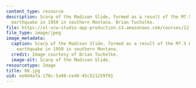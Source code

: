 ```yaml
---
content_type: resource
description: Scarp of the Madison Slide, formed as a result of the M7.5 Hebgen Lake
  earthquake in 1959 in southern Montana. Brian Tucholke.
file: https://ol-ocw-studio-app-production.s3.amazonaws.com/courses/12-753-geodynamics-seminar-spring-2001/ee0d4a7a170c5a98ce4945c521259f81_08.jpg
file_type: image/jpeg
image_metadata:
  caption: Scarp of the Madison Slide, formed as a result of the M7.5 Hebgen Lake
    earthquake in 1959 in southern Montana.
  credit: Image courtesy of Brian Tucholke.
  image-alt: Scarp of the Madison Slide.
resourcetype: Image
title: 08.jpg
uid: ee0d4a7a-170c-5a98-ce49-45c521259f81
---
```

